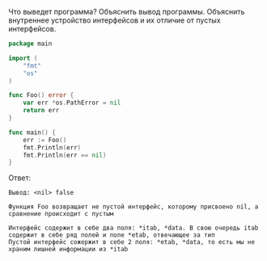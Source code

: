 Что выведет программа? Объяснить вывод программы. Объяснить внутреннее устройство интерфейсов и их отличие от пустых интерфейсов.

```go
package main

import (
	"fmt"
	"os"
)

func Foo() error {
	var err *os.PathError = nil
	return err
}

func main() {
	err := Foo()
	fmt.Println(err)
	fmt.Println(err == nil)
}
```

Ответ:
```
Вывод: <nil> false

Функция Foo возвращает не пустой интерфейс, которому присвоено nil, а сравнение происходит с пустым 

Интерфейс содержит в себе два поля: *itab, *data. В свою очередь itab содержит в себе ряд полей и поле *etab, отвечающее за тип
Пустой интерфейс сожержит в себе 2 поля: *etab, *data, то есть мы не храним лишней информации из *itab 

```

